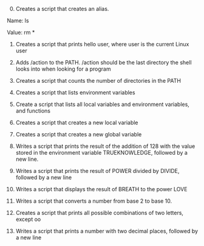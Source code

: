 0. Creates a script that creates an alias.

  Name: ls

  Value: rm *

1. Creates a script that prints hello user, where user is the current Linux user 

2. Adds /action to the PATH. /action should be the last directory the shell looks into when looking for a program

3. Creates a script that counts the number of directories in the PATH

4. Creates a script that lists environment variables

5. Create a script that lists all local variables and environment variables, and functions

6. Creates a script that creates a new local variable

7. Creates a script that creates a new global variable

8. Writes a script that prints the result of the addition of 128 with the value stored in the environment variable TRUEKNOWLEDGE, followed by a new line.

9. Writes a script that prints the result of POWER divided by DIVIDE, followed by a new line

10. Writes a script that displays the result of BREATH to the power LOVE

11. Writes a script that converts a number from base 2 to base 10.

12. Creates a script that prints all possible combinations of two letters, except oo

13. Writes a script that prints a number with two decimal places, followed by a new line


